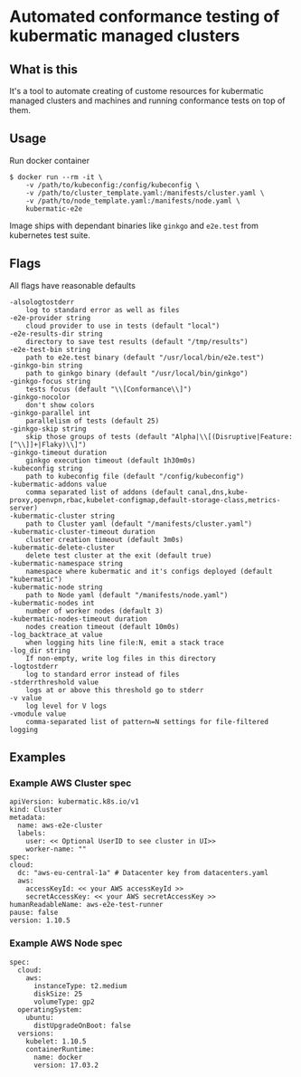 # Automated conformance testing of kubermatic managed clusters

## What is this
It's a tool to automate creating of custome resources for kubermatic managed
clusters and machines and running conformance tests on top of them.

## Usage
Run docker container

    $ docker run --rm -it \
        -v /path/to/kubeconfig:/config/kubeconfig \
        -v /path/to/cluster_template.yaml:/manifests/cluster.yaml \
        -v /path/to/node_template.yaml:/manifests/node.yaml \
        kubermatic-e2e

Image ships with dependant binaries like `ginkgo` and `e2e.test` from kubernetes
test suite.

## Flags
All flags have reasonable defaults

    -alsologtostderr
        log to standard error as well as files
    -e2e-provider string
        cloud provider to use in tests (default "local")
    -e2e-results-dir string
        directory to save test results (default "/tmp/results")
    -e2e-test-bin string
        path to e2e.test binary (default "/usr/local/bin/e2e.test")
    -ginkgo-bin string
        path to ginkgo binary (default "/usr/local/bin/ginkgo")
    -ginkgo-focus string
        tests focus (default "\\[Conformance\\]")
    -ginkgo-nocolor
        don't show colors
    -ginkgo-parallel int
        parallelism of tests (default 25)
    -ginkgo-skip string
        skip those groups of tests (default "Alpha|\\[(Disruptive|Feature:[^\\]]+|Flaky)\\]")
    -ginkgo-timeout duration
        ginkgo execution timeout (default 1h30m0s)
    -kubeconfig string
        path to kubeconfig file (default "/config/kubeconfig")
    -kubermatic-addons value
        comma separated list of addons (default canal,dns,kube-proxy,openvpn,rbac,kubelet-configmap,default-storage-class,metrics-server)
    -kubermatic-cluster string
        path to Cluster yaml (default "/manifests/cluster.yaml")
    -kubermatic-cluster-timeout duration
        cluster creation timeout (default 3m0s)
    -kubermatic-delete-cluster
        delete test cluster at the exit (default true)
    -kubermatic-namespace string
        namespace where kubermatic and it's configs deployed (default "kubermatic")
    -kubermatic-node string
        path to Node yaml (default "/manifests/node.yaml")
    -kubermatic-nodes int
        number of worker nodes (default 3)
    -kubermatic-nodes-timeout duration
        nodes creation timeout (default 10m0s)
    -log_backtrace_at value
        when logging hits line file:N, emit a stack trace
    -log_dir string
        If non-empty, write log files in this directory
    -logtostderr
        log to standard error instead of files
    -stderrthreshold value
        logs at or above this threshold go to stderr
    -v value
        log level for V logs
    -vmodule value
        comma-separated list of pattern=N settings for file-filtered logging

## Examples

### Example AWS Cluster spec

    apiVersion: kubermatic.k8s.io/v1
    kind: Cluster
    metadata:
      name: aws-e2e-cluster
      labels:
        user: << Optional UserID to see cluster in UI>>
        worker-name: ""
    spec:
    cloud:
      dc: "aws-eu-central-1a" # Datacenter key from datacenters.yaml
      aws:
        accessKeyId: << your AWS accessKeyId >>
        secretAccessKey: << your AWS secretAccessKey >>
    humanReadableName: aws-e2e-test-runner
    pause: false
    version: 1.10.5

### Example AWS Node spec

    spec:
      cloud:
        aws:
          instanceType: t2.medium
          diskSize: 25
          volumeType: gp2
      operatingSystem:
        ubuntu:
          distUpgradeOnBoot: false
      versions:
        kubelet: 1.10.5
        containerRuntime:
          name: docker
          version: 17.03.2
